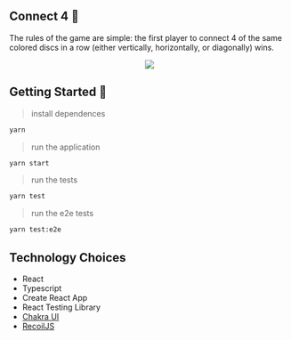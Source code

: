 ## Connect 4 :game_die:

The rules of the game are simple: the first player to connect 4 of the same colored discs in a row (either vertically, horizontally, or diagonally) wins. 

<p align="center">
  <img src="https://user-images.githubusercontent.com/55956799/190931283-4ec902ac-3bb3-4aca-8e57-369824eee209.png">
</p>

## Getting Started :checkered_flag:

> install dependences
```bash
yarn
``` 

> run the application
```bash
yarn start
``` 

> run the tests
```bash
yarn test
``` 

> run the e2e tests
```bash
yarn test:e2e
``` 

## Technology Choices

- React
- Typescript
- Create React App
- React Testing Library
- [Chakra UI](https://chakra-ui.com/docs/components)
- [RecoilJS](https://recoiljs.org/)
